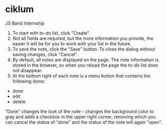 # ciklum
JS Band Internship

1. To start with to-do list, click "Create".
2. Not all fields are required, but the more information you provide, the easier it will be for you to work with your list in the future.
3. To save the note, click the "Save" button. To close the dialog without saving changes, click "Cancel".
4. By default, all notes are displayed on the page.
The note information is stored in the browser, so when you reload the page the to-do list does not disappear.
5. At the bottom right of each note is a menu button that contains the following items:
  - done
  - edit
  - delete
  
"Done" changes the look of the note - changes the background color to gray and adds a checkbox in the upper right corner, removing which you can cancel the status of "done" and the status of the note will again "open".
